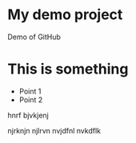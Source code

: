 # My demo project
Demo of GitHub

# This is something
- Point 1
- Point 2

hnrf bjvkjenj

njrknjn
njlrvn
nvjdfnl
nvkdflk
